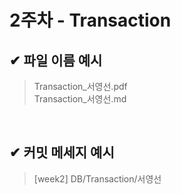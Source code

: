 # 2주차 - Transaction

## ✔ 파일 이름 예시

> Transaction_서영선.pdf<br>
> Transaction_서영선.md

<br>

## ✔ 커밋 메세지 예시

> [week2] DB/Transaction/서영선

